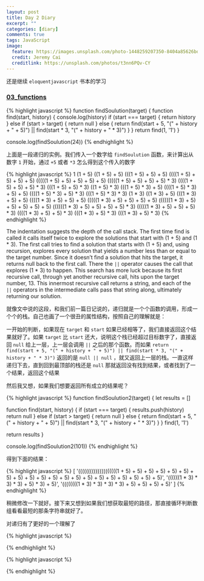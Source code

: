 ```yaml
---
layout: post
title: Day 2 Diary
excerpt: ""
categories: [diary]
comments: true
tags: JavaScript
image:
  feature: https://images.unsplash.com/photo-1448259207350-8404a85626bd?dpr=2&auto=compress,format&fit=crop&w=767&h=513&q=80&cs=tinysrgb&crop=
  credit: Jeremy Cai
  creditlink: https://unsplash.com/photos/t3nn6PQv-CY
---
```


还是继续 `eloquentjavascript` 书本的学习

### [03_functions](http://eloquentjavascript.net/03_functions.html)

{% highlight javascript %}
function findSoulution(target) {
  function find(start, history) {
    console.log(history)
    if (start === target) {
      return history
    } else if (start > target) {
      return null
    } else {
      return find(start + 5, "(" + history + " + 5)") ||
        find(start * 3, "(" + history + " * 3)")
    }
  }
  return find(1, '1')
}

console.log(findSoulution(24))
{% endhighlight %}

上面是一段递归的实例。我们传入一个数字给 `findSoulution` 函数，来计算出从数字 `1` 开始，通过 `+5` 或者 `*3` 怎么得到这个传入的数字

{% highlight javascript %}
1
(1 + 5)
((1 + 5) + 5)
(((1 + 5) + 5) + 5)
((((1 + 5) + 5) + 5) + 5)
(((((1 + 5) + 5) + 5) + 5) + 5)
(((((1 + 5) + 5) + 5) + 5) * 3)
((((1 + 5) + 5) + 5) * 3)
(((1 + 5) + 5) * 3)
((1 + 5) * 3)
(((1 + 5) * 3) + 5)
((((1 + 5) * 3) + 5) + 5)
((((1 + 5) * 3) + 5) * 3)
(((1 + 5) * 3) * 3)
(1 * 3)
((1 * 3) + 5)
(((1 * 3) + 5) + 5)
((((1 * 3) + 5) + 5) + 5)
(((((1 * 3) + 5) + 5) + 5) + 5)
((((((1 * 3) + 5) + 5) + 5) + 5) + 5)
((((((1 * 3) + 5) + 5) + 5) + 5) * 3)
(((((1 * 3) + 5) + 5) + 5) * 3)
((((1 * 3) + 5) + 5) * 3)
(((1 * 3) + 5) * 3)
(((1 * 3) + 5) * 3) 
{% endhighlight %}

The indentation suggests the depth of the call stack. The first time find is called it calls itself twice to explore the solutions that start with (1 + 5) and (1 * 3). The first call tries to find a solution that starts with (1 + 5) and, using recursion, explores every solution that yields a number less than or equal to the target number. Since it doesn’t find a solution that hits the target, it returns null back to the first call. There the `||` operator causes the call that explores (1 * 3) to happen. This search has more luck because its first recursive call, through yet another recursive call, hits upon the target number, 13. This innermost recursive call returns a string, and each of the `||` operators in the intermediate calls pass that string along, ultimately returning our solution.

就像文中说的这段，和我们前一篇日记说的，递归就是一个个函数的调用，形成一个个的栈。自己也画了一个很丑的属性结构，按照自己的理解就是：

一开始的判断，如果现在 `target` 和 `start` 如果已经相等了，我们直接返回这个结果就好了。如果 `target` 比 `start` 还大，说明这个栈已经超过目标数字了，直接返回 `null` 给上一层，上一层会调用 `||` 之后的那个函数。而如果 `return find(start + 5, "(" + history + " + 5)") || find(start * 3, "(" + history + " * 3)")` 返回的是 `null || null` ，就又返回上一层的栈。一直这样递归下去，直到回到最顶部的栈还是 `null` 那就返回没有找到结果，或者找到了一个结果，返回这个结果

然后我又想，如果我们想要返回所有成立的结果呢？

{% highlight javascript %}
function findSoulution2(target) {
  let results = []

  function find(start, history) {
    if (start === target) {
      results.push(history)
      return null
    } else if (start > target) {
      return null
    } else {
      return find(start + 5, "(" + history + " + 5)") ||
        find(start * 3, "(" + history + " * 3)")
    }
  }
  find(1, '1')

  return results
}

console.log(findSoulution2(101))
{% endhighlight %}

得到下面的结果：

{% highlight javascript %}
[ '((((((((((((((((((((1 + 5) + 5) + 5) + 5) + 5) + 5) + 5) + 5) + 5) + 5) + 5) + 5) + 5) + 5) + 5) + 5) + 5) + 5) + 5) + 5)',
  '((((((1 * 3) * 3) * 3) + 5) * 3) + 5)',
  '((((((((1 * 3) * 3) * 3) * 3) + 5) + 5) + 5) + 5)' ]
{% endhighlight %}

稍微修改一下就好。接下来又想到如果我们想获取最短的路径，那直接循环判断数组看看最短的那条字符串就好了。

对递归有了更好的一个理解了

{% highlight javascript %}

{% endhighlight %}

{% highlight javascript %}

{% endhighlight %}
